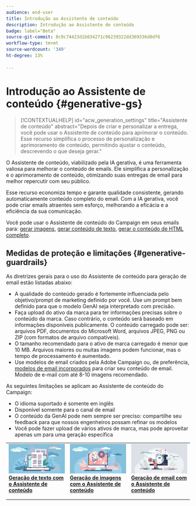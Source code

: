 ```yaml
---
audience: end-user
title: Introdução ao Assistente de conteúdo
description: Introdução ao Assistente de conteúdo
badge: label="Beta"
source-git-commit: 8c9c74423d1b034271c96239322dd369336d0df6
workflow-type: tm+mt
source-wordcount: '349'
ht-degree: 13%

---
```



# Introdução ao Assistente de conteúdo {#generative-gs}

>[!CONTEXTUALHELP]
>id="acw_generation_settings"
>title="Assistente de conteúdo"
>abstract="Depois de criar e personalizar a entrega, você pode usar o Assistente de conteúdo para aprimorar o conteúdo. Esse recurso simplifica o processo de personalização e aprimoramento de conteúdo, permitindo ajustar o conteúdo, descrevendo o que deseja gerar."

O Assistente de conteúdo, viabilizado pela IA gerativa, é uma ferramenta valiosa para melhorar o conteúdo de emails. Ele simplifica a personalização e o aprimoramento de conteúdo, otimizando suas entregas de email para melhor repercutir com seu público.

Esse recurso economiza tempo e garante qualidade consistente, gerando automaticamente conteúdo completo do email. Com a IA gerativa, você pode criar emails atraentes sem esforço, melhorando a eficácia e a eficiência da sua comunicação.

Você pode usar o Assistente de conteúdo do Campaign em seus emails para: [gerar imagens](generative-image.md), [gerar conteúdo de texto](generative-content.md), [gerar o conteúdo de HTML completo](generative-email.md).


## Medidas de proteção e limitações {#generative-guardrails}

As diretrizes gerais para o uso do Assistente de conteúdo para geração de email estão listadas abaixo:

* A qualidade do conteúdo gerado é fortemente influenciada pelo objetivo/prompt de marketing definido por você. Use um prompt bem definido para que o modelo GenAI seja interpretado com precisão. 
* Faça upload do ativo da marca para ter informações precisas sobre o conteúdo da marca. Caso contrário, o conteúdo será baseado em informações disponíveis publicamente. O conteúdo carregado pode ser: arquivos PDF, documentos do Microsoft Word, arquivos JPEG, PNG ou ZIP (com formatos de arquivo compatíveis).
* O tamanho recomendado para o ativo de marca carregado é menor que 10 MB. Arquivos maiores ou muitas imagens podem funcionar, mas o tempo de processamento é aumentado.
* Use modelos de email criados pela Adobe Campaign ou, de preferência, [modelos de email incorporados](../content/email-sample-templates.md) para criar seu conteúdo de email. Modelo de e-mail com até 8-10 imagens recomendado.


As seguintes limitações se aplicam ao Assistente de conteúdo do Campaign:

* O idioma suportado é somente em inglês
* Disponível somente para o canal de email
* O conteúdo da GenAI pode nem sempre ser preciso: compartilhe seu feedback para que nossos engenheiros possam refinar os modelos
* Você pode fazer upload de vários ativos de marca, mas pode aproveitar apenas um para uma geração específica

<table style="table-layout:fixed"><tr style="border: 0;">
<td>
<a href="generative-content.md">
<img alt="Geração de texto" src="assets/do-not-localize/text-genai.jpeg">
</a>
<div>
<a href="generative-content.md"><strong>Geração de texto com o Assistente de conteúdo</strong></a>
</div>
<p>
</td>
<td>
<a href="generative-image.md">
<img alt="Geração de imagem" src="assets/do-not-localize/image-genai.jpeg">
</a>
<div><a href="generative-image.md"><strong>Geração de imagens com o Assistente de conteúdo</strong>
</div>
<p>
</td>
<td>
<a href="generative-email.md">
<img alt="Geração de email" src="assets/do-not-localize/email-genai.jpeg">
</a>
<div>
<a href="generative-email.md"><strong>Geração de email com o Assistente de conteúdo</strong></a>
</div>
<p></td>
</tr></table>

